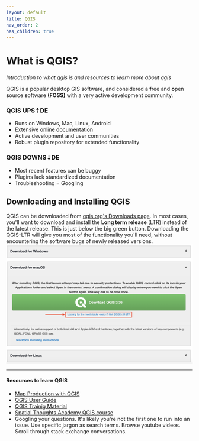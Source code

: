 ```yaml
---
layout: default
title: QGIS
nav_order: 2
has_children: true
---
```

# What is QGIS?


*Introduction to what qgis is and resources to learn more about qgis*
    

QGIS is a popular desktop GIS software, and considered a **f**ree and **o**pen **s**ource **s**oftware **(FOSS)** with a very active development community. 

### QGIS UPS⇡DE
- Runs on Windows, Mac, Linux, Android
- Extensive [online documentation](https://docs.qgis.org/3.28/en/docs/training_manual/index.html)
- Active development and user communities
- Robust plugin repository for extended functionality

### QGIS DOWNS⇣DE
- Most recent features can be buggy
- Plugins lack standardized documentation
- Troubleshooting = Googling 


## Downloading and Installing QGIS
QGIS can be downloaded from [qgis.org's Downloads page](https://qgis.org/en/site/forusers/download.html). In most cases, you'll want to download and install the **Long term release** (LTR) instead of the latest release. This is just below the big green button. Downloading the QGIS-LTR will give you most of the functionality you'll need, without encountering the software bugs of newly released versions.
![download-QGIS-LTR](./images/QGIS-install-long-term-version-20240411.png)

---

#### Resources to learn QGIS 
- [Map Production with QGIS](https://ubc-library-rc.github.io/gis-intro-qgis/)
- [QGIS User Guide](https://docs.qgis.org/3.34/en/docs/user_manual/index.html) 
- [QGIS Trainig Material](https://docs.qgis.org/3.34/en/docs/training_manual/index.html)
- [Spatial Thoughts Academy QGIS course](https://courses.spatialthoughts.com/introduction-to-qgis.html)
- Googling your questions. It's likely you're not the first one to run into an issue. Use specific jargon as search terms. Browse youtube videos. Scroll through stack exchange conversations. 


